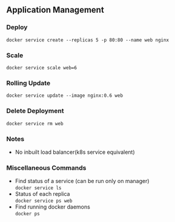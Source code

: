 ## Application Management

### Deploy
```
docker service create --replicas 5 -p 80:80 --name web nginx
```
### Scale
``` 
docker service scale web=6
```

### Rolling Update
```
docker service update --image nginx:0.6 web
```

### Delete Deployment
```
docker service rm web
```

### Notes
 - No inbuilt load balancer(k8s service equivalent)

### Miscellaneous Commands
- Find status of a service (can be run only on manager)  
``` docker service ls ```
- Status of each replica  
``` docker service ps web ```
- Find running docker daemons  
``` docker ps ```

